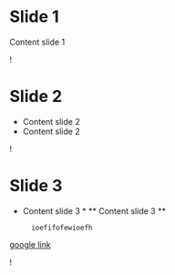 Slide 1 
===
Content slide 1

!

Slide 2 
===
* Content slide 2
* Content slide 2

!

Slide 3 
===
* Content slide 3 *
** Content slide 3 **

		ioefifofewioefh
[google link](www.google.com)

!
